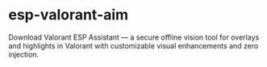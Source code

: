 # esp-valorant-aim
Download Valorant ESP Assistant — a secure offline vision tool for overlays and highlights in Valorant with customizable visual enhancements and zero injection.
